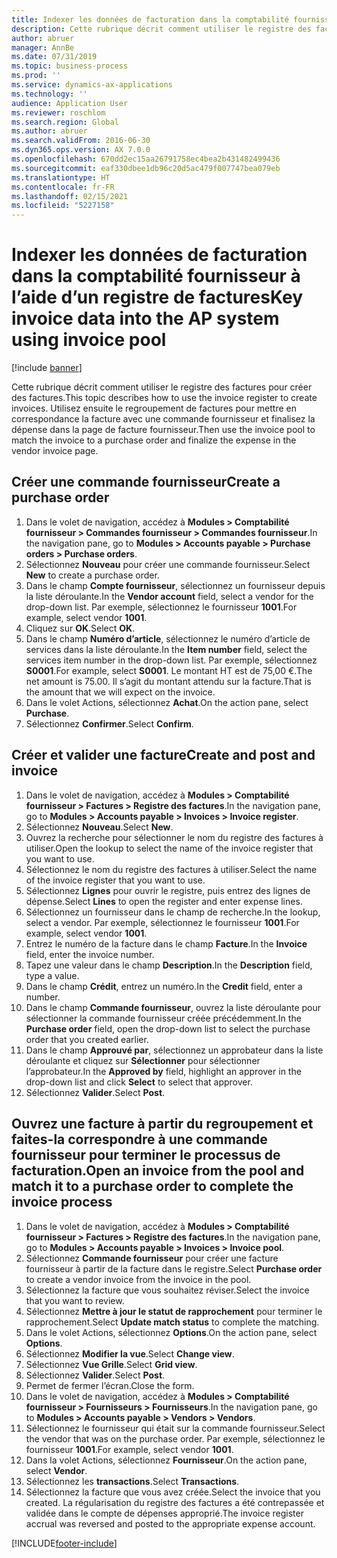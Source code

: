 ```yaml
---
title: Indexer les données de facturation dans la comptabilité fournisseur à l’aide d’un registre de factures
description: Cette rubrique décrit comment utiliser le registre des factures pour créer des factures.
author: abruer
manager: AnnBe
ms.date: 07/31/2019
ms.topic: business-process
ms.prod: ''
ms.service: dynamics-ax-applications
ms.technology: ''
audience: Application User
ms.reviewer: roschlom
ms.search.region: Global
ms.author: abruer
ms.search.validFrom: 2016-06-30
ms.dyn365.ops.version: AX 7.0.0
ms.openlocfilehash: 670dd2ec15aa26791758ec4bea2b431482499436
ms.sourcegitcommit: eaf330dbee1db96c20d5ac479f007747bea079eb
ms.translationtype: HT
ms.contentlocale: fr-FR
ms.lasthandoff: 02/15/2021
ms.locfileid: "5227158"
---
```

# <a name="key-invoice-data-into-the-ap-system-using-invoice-pool"></a><span data-ttu-id="ddcc8-103">Indexer les données de facturation dans la comptabilité fournisseur à l’aide d’un registre de factures</span><span class="sxs-lookup"><span data-stu-id="ddcc8-103">Key invoice data into the AP system using invoice pool</span></span>

[!include [banner](../../includes/banner.md)]

<span data-ttu-id="ddcc8-104">Cette rubrique décrit comment utiliser le registre des factures pour créer des factures.</span><span class="sxs-lookup"><span data-stu-id="ddcc8-104">This topic describes how to use the invoice register to create invoices.</span></span> <span data-ttu-id="ddcc8-105">Utilisez ensuite le regroupement de factures pour mettre en correspondance la facture avec une commande fournisseur et finalisez la dépense dans la page de facture fournisseur.</span><span class="sxs-lookup"><span data-stu-id="ddcc8-105">Then use the invoice pool to match the invoice to a purchase order and finalize the expense in the vendor invoice page.</span></span>


## <a name="create-a-purchase-order"></a><span data-ttu-id="ddcc8-106">Créer une commande fournisseur</span><span class="sxs-lookup"><span data-stu-id="ddcc8-106">Create a purchase order</span></span>
1. <span data-ttu-id="ddcc8-107">Dans le volet de navigation, accédez à **Modules > Comptabilité fournisseur > Commandes fournisseur > Commandes fournisseur**.</span><span class="sxs-lookup"><span data-stu-id="ddcc8-107">In the navigation pane, go to **Modules > Accounts payable > Purchase orders > Purchase orders**.</span></span>
2. <span data-ttu-id="ddcc8-108">Sélectionnez **Nouveau** pour créer une commande fournisseur.</span><span class="sxs-lookup"><span data-stu-id="ddcc8-108">Select **New** to create a purchase order.</span></span>
3. <span data-ttu-id="ddcc8-109">Dans le champ **Compte fournisseur**, sélectionnez un fournisseur depuis la liste déroulante.</span><span class="sxs-lookup"><span data-stu-id="ddcc8-109">In the **Vendor account** field, select a vendor for the drop-down list.</span></span> <span data-ttu-id="ddcc8-110">Par exemple, sélectionnez le fournisseur **1001**.</span><span class="sxs-lookup"><span data-stu-id="ddcc8-110">For example, select vendor **1001**.</span></span>
4. <span data-ttu-id="ddcc8-111">Cliquez sur **OK**.</span><span class="sxs-lookup"><span data-stu-id="ddcc8-111">Select **OK**.</span></span>
5. <span data-ttu-id="ddcc8-112">Dans le champ **Numéro d’article**, sélectionnez le numéro d’article de services dans la liste déroulante.</span><span class="sxs-lookup"><span data-stu-id="ddcc8-112">In the **Item number** field, select the services item number in the drop-down list.</span></span> <span data-ttu-id="ddcc8-113">Par exemple, sélectionnez **S0001**.</span><span class="sxs-lookup"><span data-stu-id="ddcc8-113">For example, select **S0001**.</span></span> <span data-ttu-id="ddcc8-114">Le montant HT est de 75,00 €.</span><span class="sxs-lookup"><span data-stu-id="ddcc8-114">The net amount is 75.00.</span></span>  <span data-ttu-id="ddcc8-115">Il s’agit du montant attendu sur la facture.</span><span class="sxs-lookup"><span data-stu-id="ddcc8-115">That is the amount that we will expect on the invoice.</span></span>  
6. <span data-ttu-id="ddcc8-116">Dans le volet Actions, sélectionnez **Achat**.</span><span class="sxs-lookup"><span data-stu-id="ddcc8-116">On the action pane, select **Purchase**.</span></span>
7. <span data-ttu-id="ddcc8-117">Sélectionnez **Confirmer**.</span><span class="sxs-lookup"><span data-stu-id="ddcc8-117">Select **Confirm**.</span></span>

## <a name="create-and-post-and-invoice"></a><span data-ttu-id="ddcc8-118">Créer et valider une facture</span><span class="sxs-lookup"><span data-stu-id="ddcc8-118">Create and post and invoice</span></span>
1. <span data-ttu-id="ddcc8-119">Dans le volet de navigation, accédez à **Modules > Comptabilité fournisseur > Factures > Registre des factures**.</span><span class="sxs-lookup"><span data-stu-id="ddcc8-119">In the navigation pane, go to **Modules > Accounts payable > Invoices > Invoice register**.</span></span>
2. <span data-ttu-id="ddcc8-120">Sélectionnez **Nouveau**.</span><span class="sxs-lookup"><span data-stu-id="ddcc8-120">Select **New**.</span></span>
3. <span data-ttu-id="ddcc8-121">Ouvrez la recherche pour sélectionner le nom du registre des factures à utiliser.</span><span class="sxs-lookup"><span data-stu-id="ddcc8-121">Open the lookup to select the name of the invoice register that you want to use.</span></span>
4. <span data-ttu-id="ddcc8-122">Sélectionnez le nom du registre des factures à utiliser.</span><span class="sxs-lookup"><span data-stu-id="ddcc8-122">Select the name of the invoice register that you want to use.</span></span>
5. <span data-ttu-id="ddcc8-123">Sélectionnez **Lignes** pour ouvrir le registre, puis entrez des lignes de dépense.</span><span class="sxs-lookup"><span data-stu-id="ddcc8-123">Select **Lines** to open the register and enter expense lines.</span></span>
6. <span data-ttu-id="ddcc8-124">Sélectionnez un fournisseur dans le champ de recherche.</span><span class="sxs-lookup"><span data-stu-id="ddcc8-124">In the lookup, select a vendor.</span></span> <span data-ttu-id="ddcc8-125">Par exemple, sélectionnez le fournisseur **1001**.</span><span class="sxs-lookup"><span data-stu-id="ddcc8-125">For example, select vendor **1001**.</span></span>
7. <span data-ttu-id="ddcc8-126">Entrez le numéro de la facture dans le champ **Facture**.</span><span class="sxs-lookup"><span data-stu-id="ddcc8-126">In the **Invoice** field, enter the invoice number.</span></span>
8. <span data-ttu-id="ddcc8-127">Tapez une valeur dans le champ **Description**.</span><span class="sxs-lookup"><span data-stu-id="ddcc8-127">In the **Description** field, type a value.</span></span>
9. <span data-ttu-id="ddcc8-128">Dans le champ **Crédit**, entrez un numéro.</span><span class="sxs-lookup"><span data-stu-id="ddcc8-128">In the **Credit** field, enter a number.</span></span>
10. <span data-ttu-id="ddcc8-129">Dans le champ **Commande fournisseur**, ouvrez la liste déroulante pour sélectionner la commande fournisseur créée précédemment.</span><span class="sxs-lookup"><span data-stu-id="ddcc8-129">In the **Purchase order** field, open the drop-down list to select the purchase order that you created earlier.</span></span>
11. <span data-ttu-id="ddcc8-130">Dans le champ **Approuvé par**, sélectionnez un approbateur dans la liste déroulante et cliquez sur **Sélectionner** pour sélectionner l’approbateur.</span><span class="sxs-lookup"><span data-stu-id="ddcc8-130">In the **Approved by** field, highlight an approver in the drop-down list and click **Select** to select that approver.</span></span>
12. <span data-ttu-id="ddcc8-131">Sélectionnez **Valider**.</span><span class="sxs-lookup"><span data-stu-id="ddcc8-131">Select **Post**.</span></span>

## <a name="open-an-invoice-from-the-pool-and-match-it-to-a-purchase-order-to-complete-the-invoice-process"></a><span data-ttu-id="ddcc8-132">Ouvrez une facture à partir du regroupement et faites-la correspondre à une commande fournisseur pour terminer le processus de facturation.</span><span class="sxs-lookup"><span data-stu-id="ddcc8-132">Open an invoice from the pool and match it to a purchase order to complete the invoice process</span></span>
1. <span data-ttu-id="ddcc8-133">Dans le volet de navigation, accédez à **Modules > Comptabilité fournisseur > Factures > Registre des factures**.</span><span class="sxs-lookup"><span data-stu-id="ddcc8-133">In the navigation pane, go to **Modules > Accounts payable > Invoices > Invoice pool**.</span></span>
2. <span data-ttu-id="ddcc8-134">Sélectionnez **Commande fournisseur** pour créer une facture fournisseur à partir de la facture dans le registre.</span><span class="sxs-lookup"><span data-stu-id="ddcc8-134">Select **Purchase order** to create a vendor invoice from the invoice in the pool.</span></span>
3. <span data-ttu-id="ddcc8-135">Sélectionnez la facture que vous souhaitez réviser.</span><span class="sxs-lookup"><span data-stu-id="ddcc8-135">Select the invoice that you want to review.</span></span>
4. <span data-ttu-id="ddcc8-136">Sélectionnez **Mettre à jour le statut de rapprochement** pour terminer le rapprochement.</span><span class="sxs-lookup"><span data-stu-id="ddcc8-136">Select **Update match status** to complete the matching.</span></span>
5. <span data-ttu-id="ddcc8-137">Dans le volet Actions, sélectionnez **Options**.</span><span class="sxs-lookup"><span data-stu-id="ddcc8-137">On the action pane, select **Options**.</span></span>
6. <span data-ttu-id="ddcc8-138">Sélectionnez **Modifier la vue**.</span><span class="sxs-lookup"><span data-stu-id="ddcc8-138">Select **Change view**.</span></span>
7. <span data-ttu-id="ddcc8-139">Sélectionnez **Vue Grille**.</span><span class="sxs-lookup"><span data-stu-id="ddcc8-139">Select **Grid view**.</span></span>
8. <span data-ttu-id="ddcc8-140">Sélectionnez **Valider**.</span><span class="sxs-lookup"><span data-stu-id="ddcc8-140">Select **Post**.</span></span>
9. <span data-ttu-id="ddcc8-141">Permet de fermer l’écran.</span><span class="sxs-lookup"><span data-stu-id="ddcc8-141">Close the form.</span></span>
10. <span data-ttu-id="ddcc8-142">Dans le volet de navigation, accédez à **Modules > Comptabilité fournisseur > Fournisseurs > Fournisseurs**.</span><span class="sxs-lookup"><span data-stu-id="ddcc8-142">In the navigation pane, go to **Modules > Accounts payable > Vendors > Vendors**.</span></span>
11. <span data-ttu-id="ddcc8-143">Sélectionnez le fournisseur qui était sur la commande fournisseur.</span><span class="sxs-lookup"><span data-stu-id="ddcc8-143">Select the vendor that was on the purchase order.</span></span> <span data-ttu-id="ddcc8-144">Par exemple, sélectionnez le fournisseur **1001**.</span><span class="sxs-lookup"><span data-stu-id="ddcc8-144">For example, select vendor **1001**.</span></span>
12. <span data-ttu-id="ddcc8-145">Dans la volet Actions, sélectionnez **Fournisseur**.</span><span class="sxs-lookup"><span data-stu-id="ddcc8-145">On the action pane, select **Vendor**.</span></span>
13. <span data-ttu-id="ddcc8-146">Sélectionnez les **transactions**.</span><span class="sxs-lookup"><span data-stu-id="ddcc8-146">Select **Transactions**.</span></span>
14. <span data-ttu-id="ddcc8-147">Sélectionnez la facture que vous avez créée.</span><span class="sxs-lookup"><span data-stu-id="ddcc8-147">Select the invoice that you created.</span></span> <span data-ttu-id="ddcc8-148">La régularisation du registre des factures a été contrepassée et validée dans le compte de dépenses approprié.</span><span class="sxs-lookup"><span data-stu-id="ddcc8-148">The invoice register accrual was reversed and posted to the appropriate expense account.</span></span>  



[!INCLUDE[footer-include](../../../includes/footer-banner.md)]